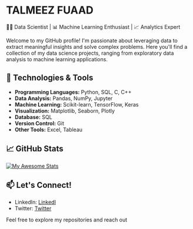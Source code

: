 # TALMEEZ FUAAD

👨‍💻 Data Scientist | 📊 Machine Learning Enthusiast | 📈 Analytics Expert

Welcome to my GitHub profile! I'm passionate about leveraging data to extract meaningful insights and solve complex problems. Here you'll find a collection of my data science projects, ranging from exploratory data analysis to machine learning applications.

## 🔧 Technologies & Tools

- **Programming Languages:** Python, SQL, C, C++
- **Data Analysis:** Pandas, NumPy, Jupyter
- **Machine Learning:** Scikit-learn, TensorFlow, Keras
- **Visualization:** Matplotlib, Seaborn, Plotly
- **Database:** SQL
- **Version Control:** Git
- **Other Tools:** Excel, Tableau



## 📈 GitHub Stats
[![My Awesome Stats](https://awesome-github-stats.azurewebsites.net/user-stats/itstalmeez?cardType=github&theme=highcontrast&preferLogin=false)](https://git.io/awesome-stats-card)


## 📫 Let's Connect!

- LinkedIn: [LinkedI](itstalmeez)
- Twitter: [Twitter](itstalmeez)

Feel free to explore my repositories and reach out 
